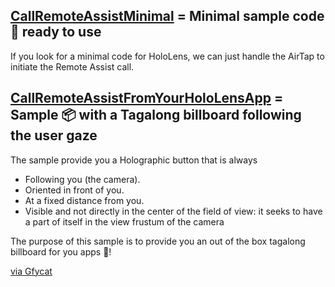 ## [CallRemoteAssistMinimal](CallRemoteAssistMinimal) = Minimal sample code 📄 ready to use

If you look for a minimal code for HoloLens, we can just handle the AirTap to initiate the Remote Assist call.


## [CallRemoteAssistFromYourHoloLensApp](CallRemoteAssistFromYourHoloLensApp) = Sample 📦 with a Tagalong billboard following the user gaze 

The sample provide you a Holographic button that is always

- Following you (the camera).
- Oriented in front of you.
- At a fixed distance from you.
- Visible and not directly in the center of the field of view: it seeks to have a part of itself in the view frustum of the camera

The purpose of this sample is to provide you an out of the box tagalong billboard for you apps 🎁!

<div class="gfyitem" data-id="PortlyPeriodicBaleenwhale"></div><p> <a href="https://gfycat.com/gifs/detail/PortlyPeriodicBaleenwhale">via Gfycat</a></p>
